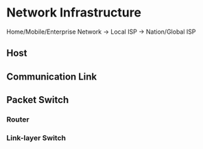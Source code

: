 # Network Infrastructure
Home/Mobile/Enterprise Network -> Local ISP -> Nation/Global ISP
 
## Host

## Communication Link

## Packet Switch

### Router

### Link-layer Switch

